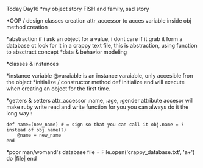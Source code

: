 Today Day16
*my object story
	FISH and family, sad story

*OOP / design
	classes creation
	attr_accessor to acces variable inside obj
	method creation

*abstraction
	if i ask an object for a value, i dont care if it grab it form a database ot look for it in a crappy text file, this is abstraction, using function to absctract concept
*data & behavior modeling

*classes & instances

*instance variable
	@varaiable is an instance varaiable, only accesible fron the object
*initialize / constructor method
	def initialize
	end
	will execute when creating an object for the first time.

*getters & setters
	attr_accessor :name, :age, :gender
	attribute accesor will make ruby write read and write function for you
	you can always do it the long way : 

	def name=(new_name) # = sign so that you can call it obj.name = ? instead of obj.name(?)
		@name = new_name
	end

*poor man/womand's database
	file = File.open('crappy_database.txt', 'a+') do |file|
	end

